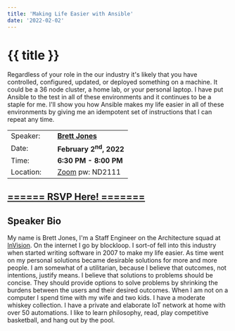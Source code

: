 ```yaml
---
title: 'Making Life Easier with Ansible'
date: '2022-02-02'
---
```

# {{ title }}

<p>Regardless of your role in the our industry it's likely that you have controlled, configured, updated, or deployed something on a machine. It could be a 36 node cluster, a home lab, or your personal laptop. I have put Ansible to the test in all of these environments and it continues to be a staple for me. I'll show you how Ansible makes my life easier in all of these environments by giving me an idempotent set of instructions that I can repeat any time.</p>

<table border="0">
    <tbody>
        <tr>
            <td>Speaker:</td>
            <td>&nbsp;</td>
            <td><a href="https://www.blockloop.io/" rel="noopener noreferrer" target="_blank"><b>Brett Jones</b></a></td>
        </tr>
        <tr>
            <td>Date:</td>
            <td>&nbsp;</td>
            <td><b>February 2<sup>nd</sup>, 2022</b></td>
        </tr>
        <tr>
            <td valign="top">Time:</td>
            <td>&nbsp;</td>
            <td><b>6:30 PM - 8:00 PM</b></td>
        </tr>
        <tr>
            <td valign="top">Location:</td>
            <td>&nbsp;</td>
            <td><a title="Location" rel="noopener noreferrer" target="_blank" href="#">Zoom</a> pw: ND2111</td>
        </tr>
    </tbody>
</table>

<h2><a target="_blank" rel="noopener noreferrer" href="#">====== RSVP Here! =======</a></h2>

<h2>Speaker Bio</h2>

<p>My name is Brett Jones, I'm a Staff Engineer on the Architecture squad at <a title="invisionapp.com" rel="noopener noreferrer" target="_blank" href="https://www.invisionapp.com">InVision</a>. On the internet I go by blockloop. I sort-of fell into this industry when started writing software in 2007 to make my life easier. As time went on my personal solutions became desirable solutions for more and more people. I am somewhat of a utilitarian, because I believe that outcomes, not intentions, justify means. I believe that solutions to problems should be concise. They should provide options to solve problems by shrinking the burdens between the users and their desired outcomes. When I am not on a computer I spend time with my wife and two kids. I have a moderate whiskey collection. I have a private and elaborate IoT network at home with over 50 automations. I like to learn philosophy, read, play competitive basketball, and hang out by the pool.</p>
